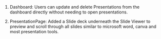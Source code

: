1. Dashboard: Users can update and delete Presentations from the dashboard directly without needing to open presentations.

2. PresentationPage: Added a Slide deck underneath the Slide Viewer to preview and scroll through all slides similar to microsoft word, canva and most presentation tools.
